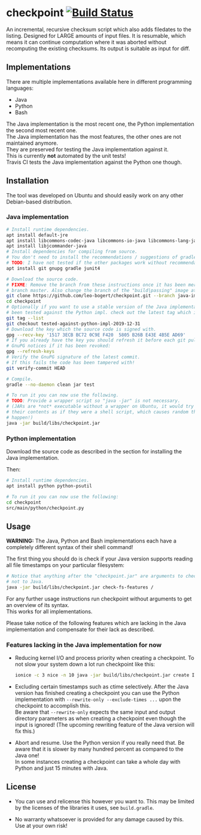 # checkpoint [![Build Status](https://travis-ci.com/leo-bogert/checkpoint.svg?branch=java-implementation)](https://travis-ci.com/leo-bogert/checkpoint)

An incremental, recursive checksum script which also adds filedates to the listing. Designed for LARGE amounts of input files. It is resumable, which means it can continue computation where it was aborted without recomputing the existing checksums. Its output is suitable as input for diff. 

## Implementations

There are multiple implementations available here in different programming
languages:
- Java
- Python
- Bash

The Java implementation is the most recent one, the Python implementation the
second most recent one.  
The Java implementation has the most features, the other ones are not maintained
anymore.  
They are preserved for testing the Java implementation against it.  
This is currently **not** automated by the unit tests!  
Travis CI tests the Java implementation against the Python one though.

## Installation

The tool was developed on Ubuntu and should easily work on any other
Debian-based distribution.

### Java implementation

```bash
# Install runtime dependencies.
apt install default-jre
apt install libcommons-codec-java libcommons-io-java libcommons-lang-java
apt install libjcommander-java
# Install dependencies for compiling from source.
# You don't need to install the recommendations / suggestions of gradle.
# TODO: I have not tested if the other packages work without recommendations.
apt install git gnupg gradle junit4

# Download the source code.
# FIXME: Remove the branch from these instructions once it has been merged to
# branch master. Also change the branch of the "build|passing" image at the beginning.
git clone https://github.com/leo-bogert/checkpoint.git --branch java-implementation
cd checkpoint
# Optionally if you want to use a stable version of the Java implementation which has
# been tested against the Python impl. check out the latest tag which indicates that:
git tag --list
git checkout tested-against-python-impl-2019-12-31
# Download the key which the source code is signed with.
gpg --recv-key '1517 3ECB BC72 0C9E F420  5805 B26B E43E 4B5E AD69'
# If you already have the key you should refresh it before each git pull to ensure
# GnuPG notices if it has been revoked:
gpg --refresh-keys
# Verify the GnuPG signature of the latest commit.
# If this fails the code has been tampered with!
git verify-commit HEAD

# Compile.
gradle --no-daemon clean jar test

# To run it you can now use the following.
# TODO: Provide a wrapper script so "java -jar" is not necessary.
# (JARs are *not* executable without a wrapper on Ubuntu, it would try to run
# their contents as if they were a shell script, which causes random things to
# happen!)
java -jar build/libs/checkpoint.jar
```

### Python implementation

Download the source code as described in the section for installing the Java
implementation.

Then:

```bash
# Install runtime dependencies.
apt install python python-psutil

# To run it you can now use the following:
cd checkpoint
src/main/python/checkpoint.py
```

## Usage

**WARNING:** The Java, Python and Bash implementations each have a completely
different syntax of their shell command!  

The first thing you should do is check if your Java version supports reading all
file timestamps on your particular filesystem:

```bash
# Notice that anything after the "checkpoint.jar" are arguments to checkpoint,
# not to Java.
java -jar build/libs/checkpoint.jar check-fs-features /
```

For any further usage instructions run checkpoint without arguments to get an
overview of its syntax.  
This works for all implementations.

Please take notice of the following features which are lacking in the Java
implementation and compensate for their lack as described.

### Features lacking in the Java implementation for now

- Reducing kernel I/O and process priority when creating a checkpoint. To not
  slow your system down a lot run checkpoint like this:  
  ```bash
  ionice -c 3 nice -n 10 java -jar build/libs/checkpoint.jar create INPUT OUTPUT
  ```

- Excluding certain timestamps such as ctime selectively. After the Java version
  has finished creating a checkpoint you can use the Python implementation
  with `--rewrite-only --exclude-times ...` upon the checkpoint to accomplish
  this.  
  Be aware that `--rewrite-only` expects the same input and output
  directory parameters as when creating a checkpoint even though the input is
  ignored! (The upcoming rewriting feature of the Java version will fix this.)

- Abort and resume. Use the Python version if you really need that. Be aware
  that it is slower by many hundred percent as compared to the Java one!  
  In some instances creating a checkpoint can take a whole day with Python and
  just 15 minutes with Java.

## License

- You can use and relicense this however you want to. This may be limited by
  the licenses of the libraries it uses, see `build.gradle`.

- No warranty whatsoever is provided for any damage caused by this. Use at your
  own risk!